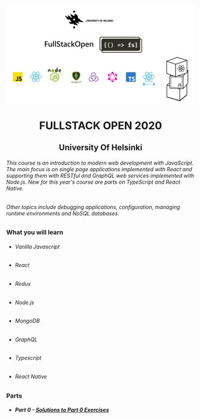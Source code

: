 <p align="center">
  <img src="Assets/FULLSTACKOPEN-LOGO.png" />
</p>
<div align="center">
<h1>FULLSTACK OPEN 2020</h1>
<h2> University Of Helsinki</h2>
</div>

###### This course is an introduction to modern web development with JavaScript. The main focus is on single page applications implemented with React and supporting them with RESTful and GraphQL web services implemented with Node.js. New for this year's course are parts on TypeScript and React Native.

###### Other topics include debugging applications, configuration, managing runtime environments and NoSQL databases.

### What you will learn
* ###### Vanilla Javascript
* ###### React
* ###### Redux
* ###### Node.js
* ###### MongoDB
* ###### GraphQL
* ###### Typescript
* ###### React Native

### Parts
* ##### Part 0 - [Solutions to Part 0 Exercises](https://github.com/ArmantoArisRoutsis/FullStack-Open-2020/tree/main/part0)
